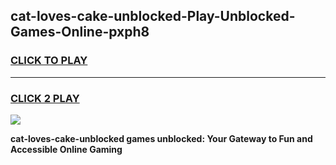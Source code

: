 
## cat-loves-cake-unblocked-Play-Unblocked-Games-Online-pxph8
<h3>
<a href="https://premium76.site?title=cat-loves-cake-unblocked&ref=25A">CLICK TO PLAY</a></h3>
<hr>

<h3>
<a href="https://premium76.site?title=cat-loves-cake-unblocked&ref=25A">CLICK 2 PLAY</a>
  
</h3>

<a href="https://premium76.site?title=cat-loves-cake-unblocked&ref=25A"><img src="https://clearcache.store/games.png"></a>


**cat-loves-cake-unblocked games unblocked: Your Gateway to Fun and Accessible Online Gaming**
